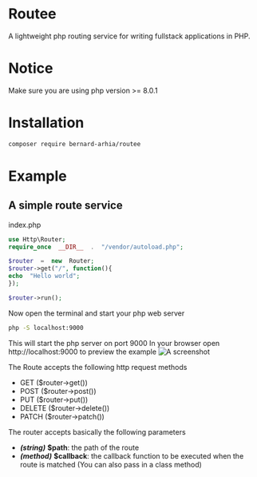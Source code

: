 
# Routee

A lightweight php routing service for writing fullstack applications in PHP. 

# Notice

Make sure you are using php version >= 8.0.1

# Installation

```sh
composer require bernard-arhia/routee
```
# Example

## A simple route service

index.php

```php
use Http\Router;
require_once  __DIR__  .  "/vendor/autoload.php";

$router  =  new  Router;
$router->get("/", function(){
echo  "Hello world";
});

$router->run();
```
Now open the terminal and start your php web server
```sh
php -S localhost:9000
```
This will start the php server on port 9000
 In your browser open http://localhost:9000 to preview the example
![A screenshot](https://res.cloudinary.com/everich1/image/upload/v1655166918/routee/Screenshot_97_xhenc1.png)

The Route accepts the following http request methods
* GET ($router->get())
* POST ($router->post())
* PUT ($router->put())
* DELETE ($router->delete())
* PATCH ($router->patch())
<!-- * HEAD
* OPTIONS -->

The router accepts basically the following parameters
* ***(string)*** **$path**: the path of the route
* ***(method)*** **$callback**: the callback function to be executed when the route is matched (You can also pass in a class method)